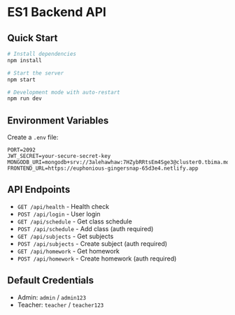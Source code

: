 # ES1 Backend API

## Quick Start

```bash
# Install dependencies
npm install

# Start the server
npm start

# Development mode with auto-restart
npm run dev
```

## Environment Variables

Create a `.env` file:

```
PORT=2092
JWT_SECRET=your-secure-secret-key
MONGODB_URI=mongodb+srv://3alehawhaw:7HZybRRtsEm4Sge3@cluster0.tbima.mongodb.net/
FRONTEND_URL=https://euphonious-gingersnap-65d3e4.netlify.app
```

## API Endpoints

- `GET /api/health` - Health check
- `POST /api/login` - User login
- `GET /api/schedule` - Get class schedule
- `POST /api/schedule` - Add class (auth required)
- `GET /api/subjects` - Get subjects
- `POST /api/subjects` - Create subject (auth required)
- `GET /api/homework` - Get homework
- `POST /api/homework` - Create homework (auth required)

## Default Credentials

- Admin: `admin` / `admin123`
- Teacher: `teacher` / `teacher123`

